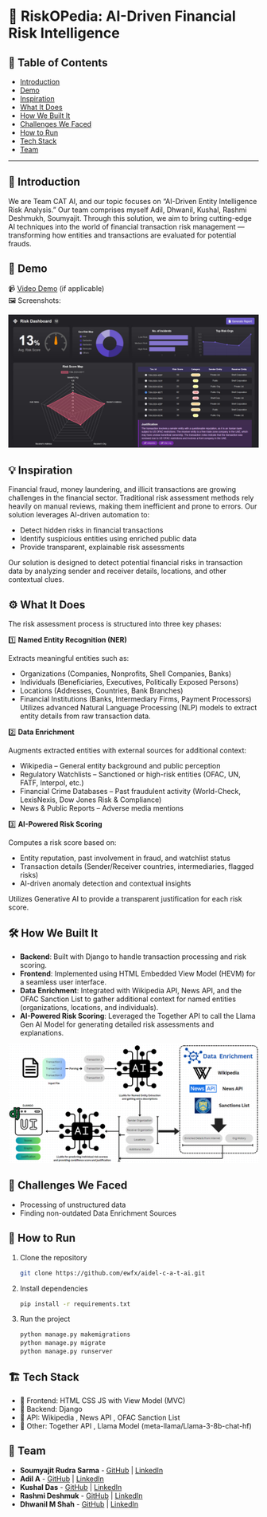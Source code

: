 # 🚀 RiskOPedia: AI-Driven Financial Risk Intelligence

## 📌 Table of Contents
- [Introduction](#introduction)
- [Demo](#demo)
- [Inspiration](#inspiration)
- [What It Does](#what-it-does)
- [How We Built It](#how-we-built-it)
- [Challenges We Faced](#challenges-we-faced)
- [How to Run](#how-to-run)
- [Tech Stack](#tech-stack)
- [Team](#team)

---

## 🎯 Introduction
We are Team CAT AI, and our topic focuses on “AI-Driven Entity Intelligence Risk Analysis.”
Our team comprises myself Adil, Dhwanil, Kushal, Rashmi Deshmukh, Soumyajit. Through this solution, we aim to bring cutting-edge AI techniques into the world of financial transaction risk management — transforming how entities and transactions are evaluated for potential frauds.

## 🎥 Demo
📹 [Video Demo](https://drive.google.com/file/d/1-2ycaHQdqZCqvuWodMJsAMptqpvjPhNs/view?usp=sharing) (if applicable)  
🖼️ Screenshots: 

![UI Demo](https://github.com/ewfx/aidel-c-a-t-ai/blob/main/artifacts/demo/UI_1.jpg)

## 💡 Inspiration
Financial fraud, money laundering, and illicit transactions are growing challenges in the financial sector. Traditional risk assessment methods rely heavily on manual reviews, making them inefficient and prone to errors. Our solution leverages AI-driven automation to:
- Detect hidden risks in financial transactions
- Identify suspicious entities using enriched public data
- Provide transparent, explainable risk assessments

Our solution is designed to detect potential financial risks in transaction data by analyzing sender and receiver details, locations, and other contextual clues.

## ⚙️ What It Does
The risk assessment process is structured into three key phases:

1️⃣ **Named Entity Recognition (NER)**

Extracts meaningful entities such as:
- Organizations (Companies, Nonprofits, Shell Companies, Banks)
- Individuals (Beneficiaries, Executives, Politically Exposed Persons)
- Locations (Addresses, Countries, Bank Branches)
- Financial Institutions (Banks, Intermediary Firms, Payment Processors)
Utilizes advanced Natural Language Processing (NLP) models to extract entity details from raw transaction data.

2️⃣ **Data Enrichment**

Augments extracted entities with external sources for additional context:
- Wikipedia – General entity background and public perception
- Regulatory Watchlists – Sanctioned or high-risk entities (OFAC, UN, FATF, Interpol, etc.)
- Financial Crime Databases – Past fraudulent activity (World-Check, LexisNexis, Dow Jones Risk & Compliance)
- News & Public Reports – Adverse media mentions

3️⃣ **AI-Powered Risk Scoring**

Computes a risk score based on:
- Entity reputation, past involvement in fraud, and watchlist status
- Transaction details (Sender/Receiver countries, intermediaries, flagged risks)
- AI-driven anomaly detection and contextual insights

Utilizes Generative AI to provide a transparent justification for each risk score.

## 🛠️ How We Built It

- **Backend**: Built with Django to handle transaction processing and risk scoring.
- **Frontend**: Implemented using HTML Embedded View Model (HEVM) for a seamless user interface.
- **Data** **Enrichment**: Integrated with Wikipedia API, News API, and the OFAC Sanction List to gather additional context for named entities (organizations, locations, and individuals).
- **AI-Powered Risk Scoring**: Leveraged the Together API to call the Llama Gen AI Model for generating detailed risk assessments and explanations.

![Architechture Diagram](https://github.com/ewfx/aidel-c-a-t-ai/blob/main/artifacts/arch/Architecture%20Diagram.png)

## 🚧 Challenges We Faced
- Processing of unstructured data
- Finding non-outdated Data Enrichment Sources

## 🏃 How to Run
1. Clone the repository  
   ```sh
   git clone https://github.com/ewfx/aidel-c-a-t-ai.git
   ```
2. Install dependencies  
   ```sh
   pip install -r requirements.txt
   ```
3. Run the project  
   ```sh
   python manage.py makemigrations
   python manage.py migrate
   python manage.py runserver
   ```

## 🏗️ Tech Stack
- 🔹 Frontend: HTML CSS JS with View Model (MVC)
- 🔹 Backend: Django
- 🔹 API: Wikipedia , News API , OFAC Sanction List
- 🔹 Other: Together API , Llama Model (meta-llama/Llama-3-8b-chat-hf) 

## 👥 Team
- **Soumyajit Rudra Sarma** - [GitHub](https://github.com/SOUMYAJITRUDRASARMA) | [LinkedIn](https://www.linkedin.com/in/soumyajit-rudra-sarma-150672237)
- **Adil A** - [GitHub](#) | [LinkedIn](#)
- **Kushal Das** - [GitHub](https://github.com/das-kushal) | [LinkedIn](https://www.linkedin.com/in/kushal-das-3936b3211/)
- **Rashmi Deshmuk** - [GitHub](#) | [LinkedIn](#)
- **Dhwanil M Shah** - [GitHub](https://github.com/dhwanilms) | [LinkedIn](https://www.linkedin.com/in/dhwanilms/)
